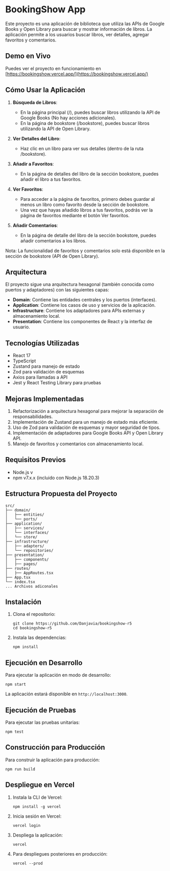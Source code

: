 # BookingShow App

Este proyecto es una aplicación de biblioteca que utiliza las APIs de Google Books y Open Library para buscar y mostrar información de libros. La aplicación permite a los usuarios buscar libros, ver detalles, agregar favoritos y comentarios.

## Demo en Vivo

Puedes ver el proyecto en funcionamiento en [https://bookingshow.vercel.app/](https://bookingshow.vercel.app/)

## Cómo Usar la Aplicación

1. **Búsqueda de Libros**:
   - En la página principal (/), puedes buscar libros utilizando la API de Google Books (No hay acciones adicionales).
   - En la página de bookstore (/bookstore), puedes buscar libros utilizando la API de Open Library.

2. **Ver Detalles del Libro**:
   - Haz clic en un libro para ver sus detalles (dentro de la ruta /bookstore).

3. **Añadir a Favoritos**:
   - En la página de detalles del libro de la sección bookstore, puedes añadir el libro a tus favoritos.

4. **Ver Favoritos**:
   - Para acceder a la página de favoritos, primero debes guardar al menos un libro como favorito desde la sección de bookstore.
   - Una vez que hayas añadido libros a tus favoritos, podrás ver la página de favoritos mediante el botón Ver favoritos.

5. **Añadir Comentarios**:
   - En la página de detalle del libro de la sección bookstore, puedes añadir comentarios a los libros.

Nota: La funcionalidad de favoritos y comentarios solo está disponible en la sección de bookstore (API de Open Library).

## Arquitectura

El proyecto sigue una arquitectura hexagonal (también conocida como puertos y adaptadores) con las siguientes capas:

- **Domain**: Contiene las entidades centrales y los puertos (interfaces).
- **Application**: Contiene los casos de uso y servicios de la aplicación.
- **Infrastructure**: Contiene los adaptadores para APIs externas y almacenamiento local.
- **Presentation**: Contiene los componentes de React y la interfaz de usuario.

## Tecnologías Utilizadas

- React 17
- TypeScript
- Zustand para manejo de estado
- Zod para validación de esquemas
- Axios para llamadas a API
- Jest y React Testing Library para pruebas

## Mejoras Implementadas

1. Refactorización a arquitectura hexagonal para mejorar la separación de responsabilidades.
2. Implementación de Zustand para un manejo de estado más eficiente.
3. Uso de Zod para validación de esquemas y mayor seguridad de tipos.
4. Implementación de adaptadores para Google Books API y Open Library API.
5. Manejo de favoritos y comentarios con almacenamiento local.

## Requisitos Previos

- Node.js v
- npm v7.x.x (incluido con Node.js 18.20.3)

## Estructura Propuesta del Proyecto

```
src/
├── domain/
│   ├── entities/
│   └── ports/
├── application/
│   ├── services/
│   └── interfaces/
│   └── store/
├── infrastructure/
│   ├── adapters/
│   └── repositories/
├── presentation/
│   ├── components/
│   ├── pages/
├── routes/
│   ├── AppRoutes.tsx
├── App.tsx
└── index.tsx
... Archivos adiconales
```

## Instalación

1. Clona el repositorio:
   ```
   git clone https://github.com/Danjavia/bookingshow-r5
   cd bookingshow-r5
   ```

2. Instala las dependencias:
   ```
   npm install
   ```

## Ejecución en Desarrollo

Para ejecutar la aplicación en modo de desarrollo:

```
npm start
```

La aplicación estará disponible en `http://localhost:3000`.

## Ejecución de Pruebas

Para ejecutar las pruebas unitarias:

```
npm test
```

## Construcción para Producción

Para construir la aplicación para producción:

```
npm run build
```

## Despliegue en Vercel

1. Instala la CLI de Vercel:
   ```
   npm install -g vercel
   ```

2. Inicia sesión en Vercel:
   ```
   vercel login
   ```

3. Despliega la aplicación:
   ```
   vercel
   ```

4. Para despliegues posteriores en producción:
   ```
   vercel --prod
   ```
